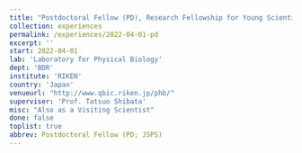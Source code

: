 ```yaml
---
title: "Postdoctoral Fellow (PD), Research Fellowship for Young Scientists, JSPS"
collection: experiences
permalink: /experiences/2022-04-01-pd
excerpt: ''
start: 2022-04-01
lab: 'Laboratory for Physical Biology'
dept: 'BDR'
institute: 'RIKEN'
country: 'Japan'
venueurl: "http://www.qbic.riken.jp/phb/"
superviser: 'Prof. Tatsuo Shibata'
misc: "Also as a Visiting Scientist"
done: false
toplist: true
abbrev: Postdoctoral Fellow (PD; JSPS)
---
```


